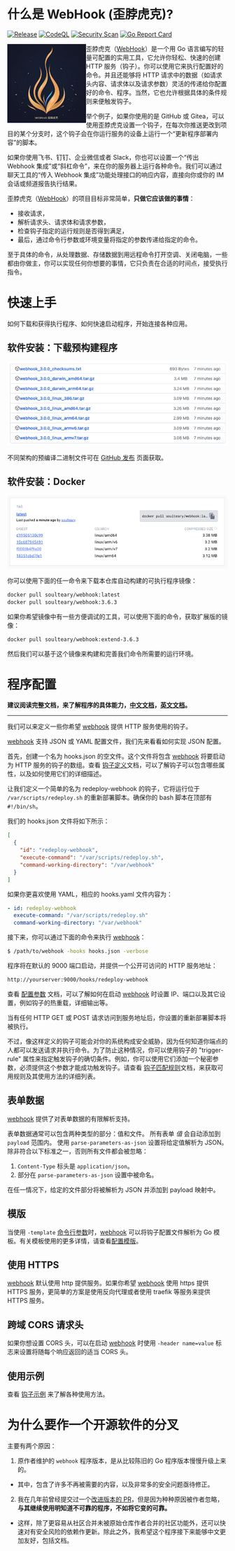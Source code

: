 # 什么是 WebHook (歪脖虎克)?

[![Release](https://github.com/soulteary/webhook/actions/workflows/build.yml/badge.svg?branch=main)](https://github.com/soulteary/webhook/actions/workflows/build.yml) [![CodeQL](https://github.com/soulteary/webhook/actions/workflows/codeql.yml/badge.svg)](https://github.com/soulteary/webhook/actions/workflows/codeql.yml) [![Security Scan](https://github.com/soulteary/webhook/actions/workflows/scan.yml/badge.svg)](https://github.com/soulteary/webhook/actions/workflows/scan.yml) [![Go Report Card](https://goreportcard.com/badge/github.com/soulteary/webhook)](https://goreportcard.com/report/github.com/soulteary/webhook)

 <img src="./docs/logo/logo-600x600.jpg" alt="Webhook" align="left" width="180" />
 
 歪脖虎克（[WebHook][w]）是一个用 Go 语言编写的轻量可配置的实用工具，它允许你轻松、快速的创建 HTTP 服务（钩子）。你可以使用它来执行配置好的命令。并且还能够将 HTTP 请求中的数据（如请求头内容、请求体以及请求参数）灵活的传递给你配置好的命令、程序。当然，它也允许根据具体的条件规则来便触发钩子。

举个例子，如果你使用的是 GitHub 或 Gitea，可以使用歪脖虎克设置一个钩子，在每次你推送更改到项目的某个分支时，这个钩子会在你运行服务的设备上运行一个“更新程序部署内容”的脚本。

如果你使用飞书、钉钉、企业微信或者 Slack，你也可以设置一个“传出 Webhook 集成”或“斜杠命令”，来在你的服务器上运行各种命令。我们可以通过聊天工具的“传入 Webhook 集成”功能处理接口的响应内容，直接向你或你的 IM 会话或频道报告执行结果。

歪脖虎克（[WebHook][w]）的项目目标非常简单，**只做它应该做的事情**：

- 接收请求，
- 解析请求头、请求体和请求参数，
- 检查钩子指定的运行规则是否得到满足，
- 最后，通过命令行参数或环境变量将指定的参数传递给指定的命令。

至于具体的命令，从处理数据、存储数据到用远程命令打开空调、关闭电脑，一些都由你做主，你可以实现任何你想要的事情，它只负责在合适的时间点，接受执行指令。

# 快速上手

如何下载和获得执行程序、如何快速启动程序，开始连接各种应用。

## 软件安装：下载预构建程序

[![](.github/release.png)](https://github.com/soulteary/webhook/releases)

不同架构的预编译二进制文件可在 [GitHub 发布](https://github.com/soulteary/webhook/releases) 页面获取。

## 软件安装：Docker

![](.github/dockerhub.png)

你可以使用下面的任一命令来下载本仓库自动构建的可执行程序镜像：

```bash
docker pull soulteary/webhook:latest
docker pull soulteary/webhook:3.6.3
```

如果你希望镜像中有一些方便调试的工具，可以使用下面的命令，获取扩展版的镜像：

```bash
docker pull soulteary/webhook:extend-3.6.3
```

然后我们可以基于这个镜像来构建和完善我们命令所需要的运行环境。

# 程序配置

**建议阅读完整文档，来了解程序的具体能力，[中文文档](./docs/zh-CN/)，[英文文档](./docs/en-US/)。**

---

我们可以来定义一些你希望 [webhook][w] 提供 HTTP 服务使用的钩子。

[webhook][w] 支持 JSON 或 YAML 配置文件，我们先来看看如何实现 JSON 配置。

首先，创建一个名为 hooks.json 的空文件。这个文件将包含 [webhook][w] 将要启动为 HTTP 服务的钩子的数组。查看 [钩子定义](docs/zh-CN/Hook-Definition.md)文档，可以了解钩子可以包含哪些属性，以及如何使用它们的详细描述。

让我们定义一个简单的名为 redeploy-webhook 的钩子，它将运行位于 `/var/scripts/redeploy.sh` 的重新部署脚本。确保你的 bash 脚本在顶部有 `#!/bin/sh`。

我们的 hooks.json 文件将如下所示：

```json
[
  {
    "id": "redeploy-webhook",
    "execute-command": "/var/scripts/redeploy.sh",
    "command-working-directory": "/var/webhook"
  }
]
```

如果你更喜欢使用 YAML，相应的 hooks.yaml 文件内容为：

```yaml
- id: redeploy-webhook
  execute-command: "/var/scripts/redeploy.sh"
  command-working-directory: "/var/webhook"
```

接下来，你可以通过下面的命令来执行 [webhook][w]：

```bash
$ /path/to/webhook -hooks hooks.json -verbose
```

程序将在默认的 9000 端口启动，并提供一个公开可访问的 HTTP 服务地址：

```bash
http://yourserver:9000/hooks/redeploy-webhook
```

查看 [配置参数](docs/zh-CN/CLI-ENV.md) 文档，可以了解如何在启动 [webhook][w] 时设置 IP、端口以及其它设置，例如钩子的热重载，详细输出等。

当有任何 HTTP GET 或 POST 请求访问到服务地址后，你设置的重新部署脚本将被执行。

不过，像这样定义的钩子可能会对你的系统构成安全威胁，因为任何知道你端点的人都可以发送请求并执行命令。为了防止这种情况，你可以使用钩子的 "trigger-rule" 属性来指定触发钩子的确切条件。例如，你可以使用它们添加一个秘密参数，必须提供这个参数才能成功触发钩子。请查看 [钩子匹配规则](docs/zh-CN/Hook-Rules.md)文档，来获取可用规则及其使用方法的详细列表。

## 表单数据

[webhook][w] 提供了对表单数据的有限解析支持。

表单数据通常可以包含两种类型的部分：值和文件。
所有表单 _值_ 会自动添加到 `payload` 范围内。
使用 `parse-parameters-as-json` 设置将给定值解析为 JSON。
除非符合以下标准之一，否则所有文件都会被忽略：

1.  `Content-Type` 标头是 `application/json`。
2.  部分在 `parse-parameters-as-json` 设置中被命名。

在任一情况下，给定的文件部分将被解析为 JSON 并添加到 payload 映射中。

## 模版

当使用 `-template` [命令行参数](docs/zh-CN/CLI-ENV.md)时，[webhook][w] 可以将钩子配置文件解析为 Go 模板。有关模板使用的更多详情，请查看[配置模版](docs/zh-CN/Templates.md)。

## 使用 HTTPS

[webhook][w] 默认使用 http 提供服务。如果你希望 [webhook][w] 使用 https 提供 HTTPS 服务，更简单的方案是使用反向代理或者使用 traefik 等服务来提供 HTTPS 服务。

## 跨域 CORS 请求头

如果你想设置 CORS 头，可以在启动 [webhook][w] 时使用 `-header name=value` 标志来设置将随每个响应返回的适当 CORS 头。

## 使用示例

查看 [钩子示例](docs/zh-CN/Hook-Examples.md) 来了解各种使用方法。

# 为什么要作一个开源软件的分叉

主要有两个原因：

1. 原作者维护的 `webhook` 程序版本，是从比较陈旧的 Go 程序版本慢慢升级上来的。
  - 其中，包含了许多不再被需要的内容，以及非常多的安全问题亟待修正。

2. 我在几年前曾经提交过一个[改进版本的 PR](https://github.com/adnanh/webhook/pull/570)，但是因为种种原因被作者忽略，**与其继续使用明知道不可靠的程序，不如将它变的可靠。**
  - 这样，除了更容易从社区合并未被原始仓库作者合并的社区功能外，还可以快速对有安全风险的依赖作更新。除此之外，我希望这个程序接下来能够中文更加友好，包括文档。

[w]: https://github.com/soulteary/webhook
